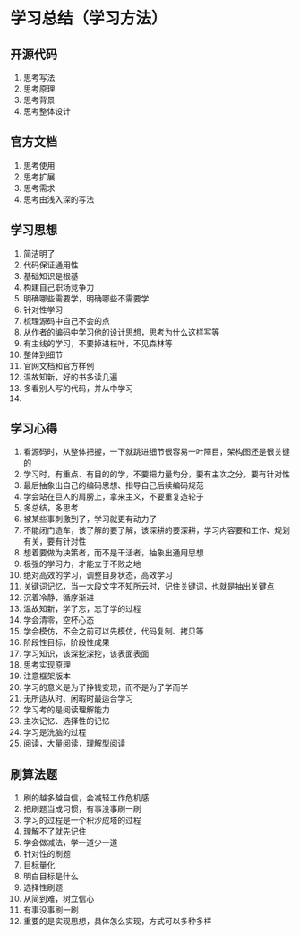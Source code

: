 # 学习总结（学习方法）

## 开源代码
1. 思考写法
2. 思考原理
3. 思考背景
4. 思考整体设计

## 官方文档
1. 思考使用
2. 思考扩展
3. 思考需求
4. 思考由浅入深的写法

## 学习思想
1. 简洁明了
2. 代码保证通用性
3. 基础知识是根基
4. 构建自己职场竞争力
5. 明确哪些需要学，明确哪些不需要学
6. 针对性学习
7. 梳理源码中自己不会的点
8. 从作者的编码中学习他的设计思想，思考为什么这样写等
9. 有主线的学习，不要掉进枝叶，不见森林等
10. 整体到细节
11. 官网文档和官方样例
12. 温故知新，好的书多读几遍
13. 多看别人写的代码，并从中学习
14. 


## 学习心得
1. 看源码时，从整体把握，一下就跳进细节很容易一叶障目，架构图还是很关键的
2. 学习时，有重点、有目的的学，不要把力量均分，要有主次之分，要有针对性
3. 最后抽象出自己的编码思想、指导自己后续编码规范
4. 学会站在巨人的肩膀上，拿来主义，不要重复造轮子
5. 多总结，多思考
6. 被某些事刺激到了，学习就更有动力了
7. 不能闭门造车，该了解的要了解，该深耕的要深耕，学习内容要和工作、规划有关，要有针对性
8. 想着要做为决策者，而不是干活者，抽象出通用思想
9. 极强的学习力，才能立于不败之地
10. 绝对高效的学习，调整自身状态，高效学习
11. 关键词记忆，当一大段文字不知所云时，记住关键词，也就是抽出关键点
12. 沉着冷静，循序渐进
13. 温故知新，学了忘，忘了学的过程
14. 学会清零，空杯心态
15. 学会模仿，不会之前可以先模仿，代码复制、拷贝等
16. 阶段性目标，阶段性成果
17. 学习知识，该深挖深挖，该表面表面
18. 思考实现原理
19. 注意框架版本
20. 学习的意义是为了挣钱变现，而不是为了学而学
21. 无所适从时、闲暇时最适合学习
22. 学习考的是阅读理解能力
23. 主次记忆、选择性的记忆
24. 学习是洗脑的过程
25. 阅读，大量阅读，理解型阅读


## 刷算法题
1. 刷的越多越自信，会减轻工作危机感
2. 把刷题当成习惯，有事没事刷一刷
3. 学习的过程是一个积沙成塔的过程
4. 理解不了就先记住
5. 学会做减法，学一道少一道
6. 针对性的刷题
7. 目标量化
8. 明白目标是什么
9. 选择性刷题
10. 从简到难，树立信心
11. 有事没事刷一刷
12. 重要的是实现思想，具体怎么实现，方式可以多种多样








